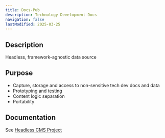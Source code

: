 ```yaml
---
title: Docs-Pub
description: Technology Development Docs
navigation: false
lastModified: 2025-03-25
---
```


## Description

Headless, framework-agnostic data source

## Purpose

- Capture, storage and access to non-sensitive tech dev docs and data
- Prototyping and testing
- Content logic separation
- Portability

## Documentation

See [Headless CMS Project](https://docs-pub.annebrown.ca)
